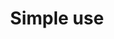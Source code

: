 ---
code: false
type: page
title: Simple use
description: Getting started with Kuzzle Sdk JS6 & VueJS
order: 0
---